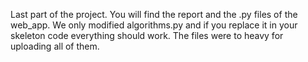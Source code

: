 Last part of the project. You will find the report and the .py files of the web_app. We only modified algorithms.py and if you replace it in your skeleton code everything should work. The files were to heavy for uploading all of them.

